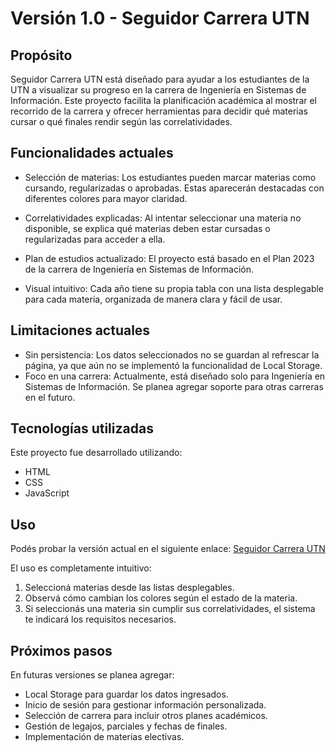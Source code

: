 # Versión 1.0 - Seguidor Carrera UTN

## Propósito

Seguidor Carrera UTN está diseñado para ayudar a los estudiantes de la UTN a visualizar su progreso en la carrera de Ingeniería en Sistemas de Información.
Este proyecto facilita la planificación académica al mostrar el recorrido de la carrera y ofrecer herramientas para decidir qué materias cursar o qué finales rendir según las correlatividades.

## Funcionalidades actuales

- Selección de materias:
  Los estudiantes pueden marcar materias como cursando, regularizadas o aprobadas. Estas aparecerán destacadas con diferentes colores para mayor claridad.

- Correlatividades explicadas:
  Al intentar seleccionar una materia no disponible, se explica qué materias deben estar cursadas o regularizadas para acceder a ella.

- Plan de estudios actualizado:
  El proyecto está basado en el Plan 2023 de la carrera de Ingeniería en Sistemas de Información.

- Visual intuitivo:
  Cada año tiene su propia tabla con una lista desplegable para cada materia, organizada de manera clara y fácil de usar.

## Limitaciones actuales
- Sin persistencia:
  Los datos seleccionados no se guardan al refrescar la página, ya que aún no se implementó la funcionalidad de Local Storage.
- Foco en una carrera:
  Actualmente, está diseñado solo para Ingeniería en Sistemas de Información. Se planea agregar soporte para otras carreras en el futuro.

## Tecnologías utilizadas
Este proyecto fue desarrollado utilizando:
- HTML
- CSS
- JavaScript

## Uso

Podés probar la versión actual en el siguiente enlace:
[Seguidor Carrera UTN]([url](https://santiagodelpercior.github.io/seguidor-carrerautn/))

El uso es completamente intuitivo:

1. Seleccioná materias desde las listas desplegables.
2. Observá cómo cambian los colores según el estado de la materia.
3. Si seleccionás una materia sin cumplir sus correlatividades, el sistema te indicará los requisitos necesarios.

## Próximos pasos
En futuras versiones se planea agregar:

- Local Storage para guardar los datos ingresados.
- Inicio de sesión para gestionar información personalizada.
- Selección de carrera para incluir otros planes académicos.
- Gestión de legajos, parciales y fechas de finales.
- Implementación de materias electivas.
